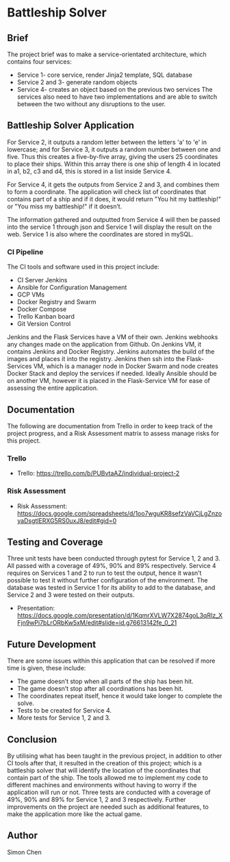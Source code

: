 # Battleship Solver

## Brief
The project brief was to make a service-orientated architecture, which contains four services:
* Service 1- core service, render Jinja2 template, SQL database
* Service 2 and 3- generate random objects
* Service 4- creates an object based on the previous two services 
The services also need to have two implementations and are able to switch between the two without any disruptions to the user. 


## Battleship Solver Application
For Service 2, it outputs a random letter between the letters 'a' to 'e' in lowercase; and for Service 3, it outputs a random number between one and five. Thus this creates a five-by-five array, giving the users 25 coordinates to place their ships. Within this array there is one ship of length 4 in located in a1, b2, c3 and d4, this is stored in a list inside Service 4.

For Service 4, it gets the outputs from Service 2 and 3, and combines them to form a coordinate. The application will check list of coordinates that contains part of a ship and if it does, it would return "You hit my battleship!" or "You miss my battleship!" if it doesn’t. 

The information gathered and outputted from Service 4 will then be passed into the service 1 through json and Service 1 will display the result on the web. Service 1 is also where the coordinates are stored in mySQL.

### CI Pipeline
The CI tools and software used in this project include:
* CI Server Jenkins 
* Ansible for Configuration Management
* GCP VMs
* Docker Registry and Swarm
* Docker Compose
* Trello Kanban board 
* Git Version Control 

Jenkins and the Flask Services have a VM of their own. 
Jenkins webhooks any changes made on the application from Github. 
On Jenkins VM, it contains Jenkins and Docker Registry. Jenkins automates the build of the images and places it into the registry.
Jenkins then ssh into the Flask-Services VM, which is a manager node in Docker Swarm and node creates Docker Stack and deploy the services if needed.
Ideally Ansible should be on another VM, however it is placed in the Flask-Service VM for ease of assessing the entire application.

## Documentation
The following are documentation from Trello in order to keep track of the project progress, and a Risk Assessment matrix to assess manage risks for this project.

### Trello

* Trello: https://trello.com/b/PUBvtaAZ/individual-project-2

### Risk Assessment

* Risk Assessment: https://docs.google.com/spreadsheets/d/1oo7wguKR8sefzVaVCjLgZnzoyaDsgtlERXG5RS0uxJ8/edit#gid=0

## Testing and Coverage 
Three unit tests have been conducted through pytest for Service 1, 2 and 3. All passed with a coverage of 49%, 90% and 89% respectively.
Service 4 requires on Services 1 and 2 to run to test the output, hence it wasn’t possible to test it without further configuration of the environment.
The database was tested in Service 1 for its ability to add to the database, and Service 2 and 3 were tested on their outputs.

* Presentation: https://docs.google.com/presentation/d/1KqmrXVLW7X2874goL3qRIz_XFjn9wPi7bLrORbKw5xM/edit#slide=id.g76613142fe_0_21

## Future Development
There are some issues within this application that can be resolved if more time is given, these include:
* The game doesn’t stop when all parts of the ship has been hit.
* The game doesn’t stop after all coordinations has been hit.
* The coordinates repeat itself, hence it would take longer to complete the solve. 
* Tests to be created for Service 4.
* More tests for Service 1, 2 and 3. 

## Conclusion
By utilising what has been taught in the previous project, in addition to other CI tools after that, it resulted in the creation of this project; which is a battleship solver that will identify the location of the coordinates that contain part of the ship. 
The tools allowed me to implement my code to different machines and environments without having to worry if the application will run or not.
Three tests are conducted with a coverage of 49%, 90% and 89% for Service 1, 2 and 3 respectively. 
Further improvements on the project are needed such as additional features, to make the application more like the actual game. 

## Author
Simon Chen


